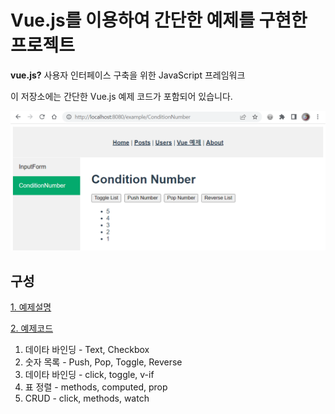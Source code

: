 
# Vue.js를 이용하여 간단한 예제를 구현한 프로젝트

**vue.js?** 사용자 인터페이스 구축을 위한 JavaScript 프레임워크     

이 저장소에는 간단한 Vue.js 예제 코드가 포함되어 있습니다.

<img width="700px" src="https://github.com/onda2me/vuex3_basic_example/blob/master/src/assets/images/vue3_exam_list.png"/>

## 구성

[1. 예제설명](https://onda2me.github.io/post/#vue)    

[2. 예제코드](https://github.com/onda2me/vuex3_basic_example/)    

1. 데이타 바인딩 - Text, Checkbox
2. 숫자 목록 - Push, Pop, Toggle, Reverse
3. 데이타 바인딩 - click, toggle, v-if
4. 표 정렬 - methods, computed, prop
5. CRUD - click, methods, watch